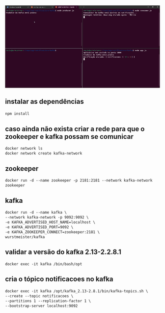 ![using a color picker](kafka-notification-example.gif)

## instalar as dependências
```js
npm install
```

## caso ainda não exista criar a rede para que o zookeeper e kafka possam se comunicar
```shell
docker network ls
docker network create kafka-network
```

## zookeeper
```shell
docker run -d --name zookeeper -p 2181:2181 --network kafka-network zookeeper
```

## kafka
```shell
docker run -d --name kafka \
--network kafka-network -p 9092:9092 \
-e KAFKA_ADVERTISED_HOST_NAME=localhost \
-e KAFKA_ADVERTISED_PORT=9092 \
-e KAFKA_ZOOKEEPER_CONNECT=zookeeper:2181 \
wurstmeister/kafka
```

## validar a versão do kafka 2.13-2.2.8.1
```shell
docker exec -it kafka /bin/bash/opt
```

## cria o tópico notificacoes no kafka
```shell
docker exec -it kafka /opt/kafka_2.13-2.8.1/bin/kafka-topics.sh \
--create --topic notificacoes \
--partitions 1 --replication-factor 1 \
--bootstrap-server localhost:9092
```
